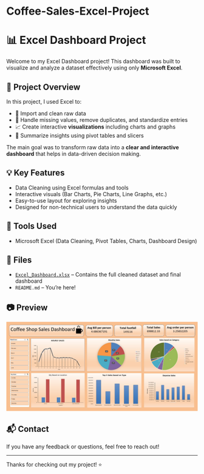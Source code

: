 # Coffee-Sales-Excel-Project
# 📊 Excel Dashboard Project

Welcome to my Excel Dashboard project! This dashboard was built to visualize and analyze a dataset effectively using only **Microsoft Excel**.

## 🚀 Project Overview

In this project, I used Excel to:
- 📂 Import and clean raw data
- 🧹 Handle missing values, remove duplicates, and standardize entries
- 📈 Create interactive **visualizations** including charts and graphs
- 🧮 Summarize insights using pivot tables and slicers

The main goal was to transform raw data into a **clear and interactive dashboard** that helps in data-driven decision making.

## 💡 Key Features
- Data Cleaning using Excel formulas and tools
- Interactive visuals (Bar Charts, Pie Charts, Line Graphs, etc.)
- Easy-to-use layout for exploring insights
- Designed for non-technical users to understand the data quickly

## 📎 Tools Used
- Microsoft Excel (Data Cleaning, Pivot Tables, Charts, Dashboard Design)

## 📁 Files
- [`Excel_Dashboard.xlsx`](https://github.com/Tushark6038/Coffee-Sales-Excel-Project/blob/fd6156380ee207791ee7c3362edc567bba1c6e28/Cleaned%20Data.xlsx) – Contains the full cleaned dataset and final dashboard
- `README.md` – You’re here!

## 📷 Preview
![Screenshot](https://github.com/Tushark6038/Coffee-Sales-Excel-Project/blob/cedd05219bf2cf0d185c150a2428a462f2ef5ea9/Dashboard.jpg)

## 📬 Contact
If you have any feedback or questions, feel free to reach out!

---

Thanks for checking out my project! ⭐️
